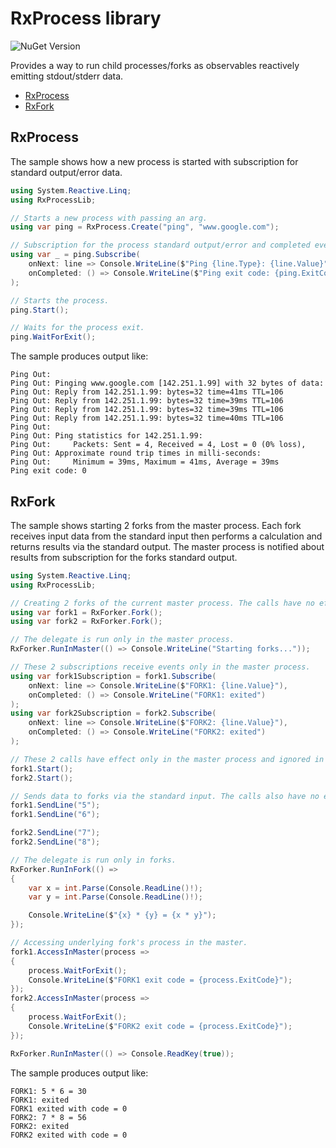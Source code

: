 # RxProcess library

![NuGet Version](https://img.shields.io/nuget/v/RxProcess)

Provides a way to run child processes/forks as observables reactively emitting stdout/stderr data.

- [RxProcess](#rxprocess)
- [RxFork](#rxfork)

## RxProcess

The sample shows how a new process is started with subscription for standard output/error data.

```cs
using System.Reactive.Linq;
using RxProcessLib;

// Starts a new process with passing an arg.
using var ping = RxProcess.Create("ping", "www.google.com");

// Subscription for the process standard output/error and completed events.
using var _ = ping.Subscribe(
    onNext: line => Console.WriteLine($"Ping {line.Type}: {line.Value}"),
    onCompleted: () => Console.WriteLine($"Ping exit code: {ping.ExitCode}")
);

// Starts the process.
ping.Start();

// Waits for the process exit.
ping.WaitForExit();
```

The sample produces output like:

```
Ping Out:
Ping Out: Pinging www.google.com [142.251.1.99] with 32 bytes of data:
Ping Out: Reply from 142.251.1.99: bytes=32 time=41ms TTL=106
Ping Out: Reply from 142.251.1.99: bytes=32 time=39ms TTL=106
Ping Out: Reply from 142.251.1.99: bytes=32 time=39ms TTL=106
Ping Out: Reply from 142.251.1.99: bytes=32 time=40ms TTL=106
Ping Out:
Ping Out: Ping statistics for 142.251.1.99:
Ping Out:     Packets: Sent = 4, Received = 4, Lost = 0 (0% loss),
Ping Out: Approximate round trip times in milli-seconds:
Ping Out:     Minimum = 39ms, Maximum = 41ms, Average = 39ms
Ping exit code: 0
```

## RxFork

The sample shows starting 2 forks from the master process.
Each fork receives input data from the standard input then performs a calculation and returns results via the standard output.
The master process is notified about results from subscription for the forks standard output.

```cs
using System.Reactive.Linq;
using RxProcessLib;

// Creating 2 forks of the current master process. The calls have no effect in forks.
using var fork1 = RxForker.Fork();
using var fork2 = RxForker.Fork();

// The delegate is run only in the master process.
RxForker.RunInMaster(() => Console.WriteLine("Starting forks..."));

// These 2 subscriptions receive events only in the master process.
using var fork1Subscription = fork1.Subscribe(
    onNext: line => Console.WriteLine($"FORK1: {line.Value}"),
    onCompleted: () => Console.WriteLine("FORK1: exited")
);
using var fork2Subscription = fork2.Subscribe(
    onNext: line => Console.WriteLine($"FORK2: {line.Value}"),
    onCompleted: () => Console.WriteLine("FORK2: exited")
);

// These 2 calls have effect only in the master process and ignored in forks.
fork1.Start();
fork2.Start();

// Sends data to forks via the standard input. The calls also have no effect in forks.
fork1.SendLine("5");
fork1.SendLine("6");

fork2.SendLine("7");
fork2.SendLine("8");

// The delegate is run only in forks.
RxForker.RunInFork(() =>
{
    var x = int.Parse(Console.ReadLine()!);
    var y = int.Parse(Console.ReadLine()!);

    Console.WriteLine($"{x} * {y} = {x * y}");
});

// Accessing underlying fork's process in the master.
fork1.AccessInMaster(process => 
{
    process.WaitForExit();
    Console.WriteLine($"FORK1 exit code = {process.ExitCode}");
});
fork2.AccessInMaster(process => 
{
    process.WaitForExit();
    Console.WriteLine($"FORK2 exit code = {process.ExitCode}");
});

RxForker.RunInMaster(() => Console.ReadKey(true));
```

The sample produces output like:

```
FORK1: 5 * 6 = 30
FORK1: exited
FORK1 exited with code = 0
FORK2: 7 * 8 = 56
FORK2: exited
FORK2 exited with code = 0
```